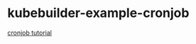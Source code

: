 # kubebuilder-example-cronjob

[cronjob tutorial](https://book.kubebuilder.io/cronjob-tutorial/cronjob-tutorial)